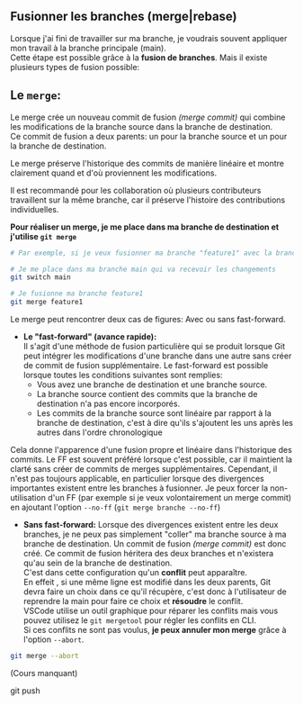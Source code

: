 ## Fusionner les branches (merge|rebase)

Lorsque j'ai fini de travailler sur ma branche, je voudrais souvent appliquer mon travail à la branche principale (main).  
Cette étape est possible grâce à la **fusion de branches**. Mais il existe plusieurs types de fusion possible:

## Le `merge`:

Le merge crée un nouveau commit de fusion *(merge commit)* qui combine les modifications de la branche source dans la branche de destination.  
Ce commit de fusion a deux parents: un pour la branche source et un pour la branche de destination.

Le merge préserve l'historique des commits de manière linéaire et montre clairement quand et d'où proviennent les modifications.

Il est recommandé pour les collaboration où plusieurs contributeurs travaillent sur la même branche, car il préserve l'histoire des contributions individuelles.

**Pour réaliser un merge, je me place dans ma branche de destination et j'utilise `git merge`**

```bash
# Par exemple, si je veux fusionner ma branche "feature1" avec la branche "main"

# Je me place dans ma branche main qui va recevoir les changements
git switch main

# Je fusionne ma branche feature1
git merge feature1
```

Le merge peut rencontrer deux cas de figures: Avec ou sans fast-forward.

* **Le "fast-forward" (avance rapide):**  
Il s'agit d'une méthode de fusion particulière qui se produit lorsque Git peut intégrer les modifications d'une branche dans une autre sans créer de commit de fusion supplémentaire. Le fast-forward est possible lorsque toutes les conditions suivantes sont remplies:
    * Vous avez une branche de destination et une branche source.
    * La branche source contient des commits que la branche de destination n'a pas encore incorporés.
    * Les commits de la branche source sont linéaire par rapport à la branche de destination, c'est à dire qu'ils s'ajoutent les uns après les autres dans l'ordre chronologique

Cela donne l'apparence d'une fusion propre et linéaire dans l'historique des commits. Le FF est souvent préféré lorsque c'est possible, car il maintient la clarté sans créer de commits de merges supplémentaires. Cependant, il n'est pas toujours applicable, en particulier lorsque des divergences importantes existent entre les branches à fusionner. Je peux forcer la non-utilisation d'un FF (par exemple si je veux volontairement un merge commit) en ajoutant l'option `--no-ff` (`git merge branche --no-ff`)

* **Sans fast-forward:**
Lorsque des divergences existent entre les deux branches, je ne peux pas simplement "coller" ma branche source à ma branche de destination. Un commit de fusion *(merge commit)* est donc créé. Ce commit de fusion héritera des deux branches et n'existera qu'au sein de la branche de destination.  
C'est dans cette configuration qu'un **conflit** peut apparaître.  
En effeit , si une même ligne est modifié dans les deux parents, Git devra faire un choix dans ce qu'il récupère, c'est donc à l'utilisateur de reprendre la main pour faire ce choix et **résoudre** le conflit.  
VSCode utilise un outil graphique pour réparer les conflits mais vous pouvez utilisez le `git mergetool` pour régler les conflits en CLI.  
Si ces conflits ne sont pas voulus, **je peux annuler mon merge** grâce à l'option `--abort`.  
```bash
git merge --abort
```

(Cours manquant)

git push